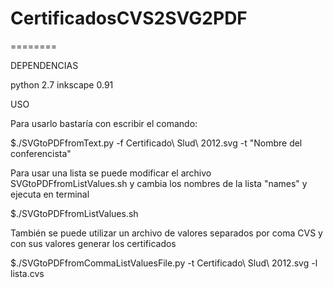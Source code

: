 # CertificadosCVS2SVG2PDF
========

DEPENDENCIAS

python 2.7
inkscape 0.91

USO

Para usarlo bastaría con escribir el comando:

$./SVGtoPDFfromText.py -f Certificado\ Slud\ 2012.svg -t "Nombre del conferencista"

Para usar una lista se puede modificar el archivo SVGtoPDFfromListValues.sh y cambia los nombres de la lista 
"names" y ejecuta en terminal

$./SVGtoPDFfromListValues.sh

También se puede utilizar un archivo de valores separados por coma CVS y con sus valores generar los 
certificados

$./SVGtoPDFfromCommaListValuesFile.py -t Certificado\ Slud\ 2012.svg -l lista.cvs 
